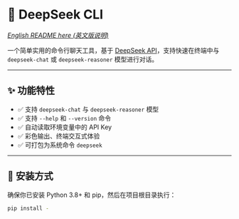 
# 🧠 DeepSeek CLI

*[English README here (英文版说明)](./README.md)*

一个简单实用的命令行聊天工具，基于 [DeepSeek API](https://deepseek.com)，支持快速在终端中与 `deepseek-chat` 或 `deepseek-reasoner` 模型进行对话。

---

## ✨ 功能特性

- ✅ 支持 `deepseek-chat` 与 `deepseek-reasoner` 模型
- ✅ 支持 `--help` 和 `--version` 命令
- ✅ 自动读取环境变量中的 API Key
- ✅ 彩色输出、终端交互式体验
- ✅ 可打包为系统命令 `deepseek`

---

## 🚀 安装方式

确保你已安装 Python 3.8+ 和 pip，然后在项目根目录执行：

```bash
pip install -
```
